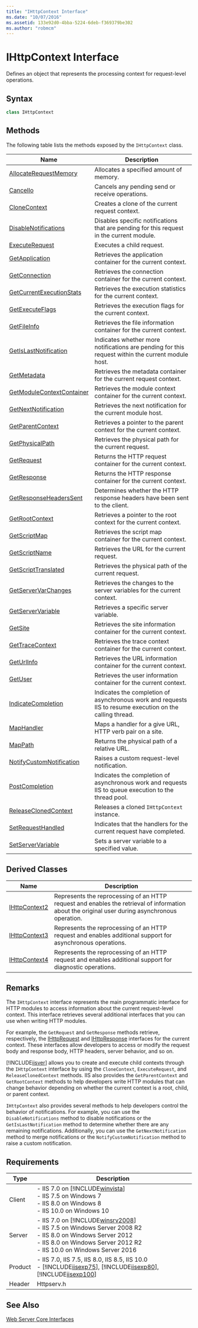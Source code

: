 ```yaml
---
title: "IHttpContext Interface"
ms.date: "10/07/2016"
ms.assetid: 133e92d0-4bba-5224-6deb-f369379be302
ms.author: "robmcm"
---
```

# IHttpContext Interface
Defines an object that represents the processing context for request-level operations.  
  
## Syntax  
  
```cpp  
class IHttpContext  
```  
  
## Methods  
 The following table lists the methods exposed by the `IHttpContext` class.  
  
|Name|Description|  
|----------|-----------------|  
|[AllocateRequestMemory](../../web-development-reference\native-code-api-reference/ihttpcontext-allocaterequestmemory-method.md)|Allocates a specified amount of memory.|  
|[CancelIo](../../web-development-reference\native-code-api-reference/ihttpcontext-cancelio-method.md)|Cancels any pending send or receive operations.|  
|[CloneContext](../../web-development-reference\native-code-api-reference/ihttpcontext-clonecontext-method.md)|Creates a clone of the current request context.|  
|[DisableNotifications](../../web-development-reference\native-code-api-reference/ihttpcontext-disablenotifications-method.md)|Disables specific notifications that are pending for this request in the current module.|  
|[ExecuteRequest](../../web-development-reference\native-code-api-reference/ihttpcontext-executerequest-method.md)|Executes a child request.|  
|[GetApplication](../../web-development-reference\native-code-api-reference/ihttpcontext-getapplication-method.md)|Retrieves the application container for the current context.|  
|[GetConnection](../../web-development-reference\native-code-api-reference/ihttpcontext-getconnection-method.md)|Retrieves the connection container for the current context.|  
|[GetCurrentExecutionStats](../../web-development-reference\native-code-api-reference/ihttpcontext-getcurrentexecutionstats-method.md)|Retrieves the execution statistics for the current context.|  
|[GetExecuteFlags](../../web-development-reference\native-code-api-reference/ihttpcontext-getexecuteflags-method.md)|Retrieves the execution flags for the current context.|  
|[GetFileInfo](../../web-development-reference\native-code-api-reference/ihttpcontext-getfileinfo-method.md)|Retrieves the file information container for the current context.|  
|[GetIsLastNotification](../../web-development-reference\native-code-api-reference/ihttpcontext-getislastnotification-method.md)|Indicates whether more notifications are pending for this request within the current module host.|  
|[GetMetadata](../../web-development-reference\native-code-api-reference/ihttpcontext-getmetadata-method.md)|Retrieves the metadata container for the current request context.|  
|[GetModuleContextContainer](../../web-development-reference\native-code-api-reference/ihttpcontext-getmodulecontextcontainer-method.md)|Retrieves the module context container for the current context.|  
|[GetNextNotification](../../web-development-reference\native-code-api-reference/ihttpcontext-getnextnotification-method.md)|Retrieves the next notification for the current module host.|  
|[GetParentContext](../../web-development-reference\native-code-api-reference/ihttpcontext-getparentcontext-method.md)|Retrieves a pointer to the parent context for the current context.|  
|[GetPhysicalPath](../../web-development-reference\native-code-api-reference/ihttpcontext-getphysicalpath-method.md)|Retrieves the physical path for the current request.|  
|[GetRequest](../../web-development-reference\native-code-api-reference/ihttpcontext-getrequest-method.md)|Returns the HTTP request container for the current context.|  
|[GetResponse](../../web-development-reference\native-code-api-reference/ihttpcontext-getresponse-method.md)|Returns the HTTP response container for the current context.|  
|[GetResponseHeadersSent](../../web-development-reference\native-code-api-reference/ihttpcontext-getresponseheaderssent-method.md)|Determines whether the HTTP response headers have been sent to the client.|  
|[GetRootContext](../../web-development-reference\native-code-api-reference/ihttpcontext-getrootcontext-method.md)|Retrieves a pointer to the root context for the current context.|  
|[GetScriptMap](../../web-development-reference\native-code-api-reference/ihttpcontext-getscriptmap-method.md)|Retrieves the script map container for the current context.|  
|[GetScriptName](../../web-development-reference\native-code-api-reference/ihttpcontext-getscriptname-method.md)|Retrieves the URL for the current request.|  
|[GetScriptTranslated](../../web-development-reference\native-code-api-reference/ihttpcontext-getscripttranslated-method.md)|Retrieves the physical path of the current request.|  
|[GetServerVarChanges](../../web-development-reference\native-code-api-reference/ihttpcontext-getservervarchanges-method.md)|Retrieves the changes to the server variables for the current context.|  
|[GetServerVariable](../../web-development-reference\native-code-api-reference/ihttpcontext-getservervariable-method.md)|Retrieves a specific server variable.|  
|[GetSite](../../web-development-reference\native-code-api-reference/ihttpcontext-getsite-method.md)|Retrieves the site information container for the current context.|  
|[GetTraceContext](../../web-development-reference\native-code-api-reference/ihttpcontext-gettracecontext-method.md)|Retrieves the trace context container for the current context.|  
|[GetUrlInfo](../../web-development-reference\native-code-api-reference/ihttpcontext-geturlinfo-method.md)|Retrieves the URL information container for the current context.|  
|[GetUser](../../web-development-reference\native-code-api-reference/ihttpcontext-getuser-method.md)|Retrieves the user information container for the current context.|  
|[IndicateCompletion](../../web-development-reference\native-code-api-reference/ihttpcontext-indicatecompletion-method.md)|Indicates the completion of asynchronous work and requests IIS to resume execution on the calling thread.|  
|[MapHandler](../../web-development-reference\native-code-api-reference/ihttpcontext-maphandler-method.md)|Maps a handler for a give URL, HTTP verb pair on a site.|  
|[MapPath](../../web-development-reference\native-code-api-reference/ihttpcontext-mappath-method.md)|Returns the physical path of a relative URL.|  
|[NotifyCustomNotification](../../web-development-reference\native-code-api-reference/ihttpcontext-notifycustomnotification-method.md)|Raises a custom request-level notification.|  
|[PostCompletion](../../web-development-reference\native-code-api-reference/ihttpcontext-postcompletion-method.md)|Indicates the completion of asynchronous work and requests IIS to queue execution to the thread pool.|  
|[ReleaseClonedContext](../../web-development-reference\native-code-api-reference/ihttpcontext-releaseclonedcontext-method.md)|Releases a cloned `IHttpContext` instance.|  
|[SetRequestHandled](../../web-development-reference\native-code-api-reference/ihttpcontext-setrequesthandled-method.md)|Indicates that the handlers for the current request have completed.|  
|[SetServerVariable](../../web-development-reference\native-code-api-reference/ihttpcontext-setservervariable-method.md)|Sets a server variable to a specified value.|  
  
## Derived Classes  
  
|Name|Description|  
|----------|-----------------|  
|[IHttpContext2](../../web-development-reference\native-code-api-reference/ihttpcontext2-interface.md)|Represents the reprocessing of an HTTP request and enables the retrieval of information about the original user during asynchronous operation.|  
|[IHttpContext3](../../web-development-reference\native-code-api-reference/ihttpcontext3-interface.md)|Represents the reprocessing of an HTTP request and enables additional support for asynchronous operations.|  
|[IHttpContext4](../../web-development-reference\native-code-api-reference/ihttpcontext4-interface.md)|Represents the reprocessing of an HTTP request and enables additional support for diagnostic operations.|  
  
## Remarks  
 The `IHttpContext` interface represents the main programmatic interface for HTTP modules to access information about the current request-level context. This interface retrieves several additional interfaces that you can use when writing HTTP modules.  
  
 For example, the `GetRequest` and `GetResponse` methods retrieve, respectively, the [IHttpRequest](../../web-development-reference\native-code-api-reference/ihttprequest-interface.md) and [IHttpResponse](../../web-development-reference\native-code-api-reference/ihttpresponse-interface.md) interfaces for the current context. These interfaces allow developers to access or modify the request body and response body, HTTP headers, server behavior, and so on.  
  
 [!INCLUDE[iisver](../../wmi-provider/includes/iisver-md.md)] allows you to create and execute child contexts through the `IHttpContext` interface by using the `CloneContext`, `ExecuteRequest`, and `ReleaseClonedContext` methods. IIS also provides the `GetParentContext` and `GetRootContext` methods to help developers write HTTP modules that can change behavior depending on whether the current context is a root, child, or parent context.  
  
 `IHttpContext` also provides several methods to help developers control the behavior of notifications. For example, you can use the `DisableNotifications` method to disable notifications or the `GetIsLastNotification` method to determine whether there are any remaining notifications. Additionally, you can use the `GetNextNotification` method to merge notifications or the `NotifyCustomNotification` method to raise a custom notification.  
  
## Requirements  
  
|Type|Description|  
|----------|-----------------|  
|Client|-   IIS 7.0 on [!INCLUDE[winvista](../../wmi-provider/includes/winvista-md.md)]<br />-   IIS 7.5 on Windows 7<br />-   IIS 8.0 on Windows 8<br />-   IIS 10.0 on Windows 10|  
|Server|-   IIS 7.0 on [!INCLUDE[winsrv2008](../../wmi-provider/includes/winsrv2008-md.md)]<br />-   IIS 7.5 on Windows Server 2008 R2<br />-   IIS 8.0 on Windows Server 2012<br />-   IIS 8.0 on Windows Server 2012 R2<br />-   IIS 10.0 on Windows Server 2016|  
|Product|-   IIS 7.0, IIS 7.5, IIS 8.0, IIS 8.5, IIS 10.0<br />-   [!INCLUDE[iisexp75](../../web-development-reference/native-code-api-reference/includes/iisexp75-md.md)], [!INCLUDE[iisexp80](../../web-development-reference/native-code-api-reference/includes/iisexp80-md.md)], [!INCLUDE[iisexp100](../../web-development-reference/native-code-api-reference/includes/iisexp100-md.md)]|  
|Header|Httpserv.h|  
  
## See Also  
 [Web Server Core Interfaces](../../web-development-reference\native-code-api-reference/web-server-core-interfaces.md)